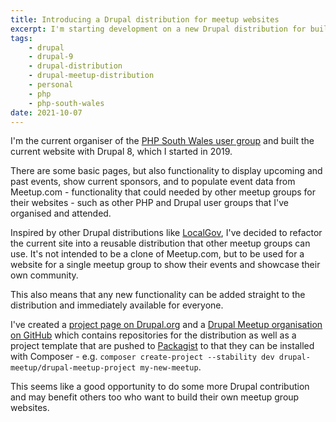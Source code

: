 ```yaml
---
title: Introducing a Drupal distribution for meetup websites
excerpt: I'm starting development on a new Drupal distribution for building websites for meetup groups.
tags:
    - drupal
    - drupal-9
    - drupal-distribution
    - drupal-meetup-distribution
    - personal
    - php
    - php-south-wales
date: 2021-10-07
---
```


I'm the current organiser of the [PHP South Wales user group](https://www.phpsouthwales.uk) and built the current website with Drupal 8, which I started in 2019.

There are some basic pages, but also functionality to display upcoming and past events, show current sponsors, and to populate event data from Meetup.com - functionality that could needed by other meetup groups for their websites - such as other PHP and Drupal user groups that I've organised and attended.

Inspired by other Drupal distributions like [LocalGov](https://www.drupal.org/project/localgov), I've decided to refactor the current site into a reusable distribution that other meetup groups can use. It's not intended to be a clone of Meetup.com, but to be used for a website for a single meetup group to show their events and showcase their own community.

This also means that any new functionality can be added straight to the distribution and immediately available for everyone.

I've created a [project page on Drupal.org][drupalorg] and a [Drupal Meetup organisation on GitHub][github] which contains repositories for the distribution as well as a project template that are pushed to [Packagist][packagist] to that they can be installed with Composer - e.g. `composer create-project --stability dev drupal-meetup/drupal-meetup-project my-new-meetup`.

This seems like a good opportunity to do some more Drupal contribution and may benefit others too who want to build their own meetup group websites.

[drupalorg]: https://www.drupal.org/project/meetup
[github]: https://github.com/drupal-meetup
[packagist]: https://packagist.org/packages/opdavies/?query=drupal-meetup
